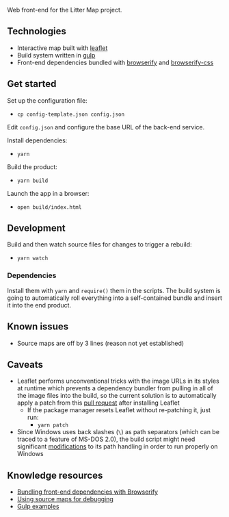 Web front-end for the Litter Map project.

## Technologies

- Interactive map built with [leaflet](https://leafletjs.com/)
- Build system written in [gulp](https://github.com/gulpjs/gulp)
- Front-end dependencies bundled with [browserify](https://github.com/browserify/browserify) and [browserify-css](https://github.com/cheton/browserify-css)

## Get started

Set up the configuration file:

- `cp config-template.json config.json`

Edit `config.json` and configure the base URL of the back-end service.

Install dependencies:

- `yarn`

Build the product:

- `yarn build`

Launch the app in a browser:

- `open build/index.html`

## Development

Build and then watch source files for changes to trigger a rebuild:

- `yarn watch`

### Dependencies

Install them with `yarn` and `require()` them in the scripts. The build system is going to automatically roll everything into a self-contained bundle and insert it into the end product.

## Known issues

- Source maps are off by 3 lines (reason not yet established)

## Caveats

- Leaflet performs unconventional tricks with the image URLs in its styles at runtime which prevents a dependency bundler from pulling in all of the image files into the build, so the current solution is to automatically apply a patch from this [pull request](https://github.com/Leaflet/Leaflet/pull/6951) after installing Leaflet
  - If the package manager resets Leaflet without re-patching it, just run:
    - `yarn patch`
- Since Windows uses back slashes (`\`) as path separators (which can be traced to a feature of MS-DOS 2.0), the build script might need significant [modifications](https://shapeshed.com/writing-cross-platform-node/#use-pathresolve-to-traverse-the-filesystem) to its path handling in order to run properly on Windows

## Knowledge resources

- [Bundling front-end dependencies with Browserify](https://stackoverflow.com/questions/50132531/bundle-leaflet-for-use-in-browser#50139624)
- [Using source maps for debugging](https://developer.mozilla.org/docs/Tools/Debugger/How_to/Use_a_source_map)
- [Gulp examples](https://github.com/gulpjs/gulp/tree/master/docs/recipes)